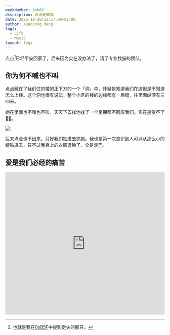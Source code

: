 ```yaml
---
weekNumber: 0xb60
description: 点点是笨猫
date: 2025-10-26T12:17:00+08:00
author: Xuancong Meng
tags:
  - Life
  - Music
layout: logs
---
```


点点[^1]已经平安回家了，后来因为实在没办法了，请了专业找猫的团队。

## 你为何不喊也不叫

点点藏在了我们住的楼的正下方的一个「洞」中，怀疑是知道我们在这但是不知道怎么上楼。这个洞也很有说法，整个小区的楼的边缘都有一层缝，往里面纵深有三四米。

她在里面也不嚎也不叫，天天下去找他找了一个星期都不回应我们。实在是受不了🤦‍♂️。

![](/img/logs/0xb60-1.jpeg)

后来点点也不出来，只好我们钻进去抓她。我也是第一次意识到人可以从那么小的缝钻进去，只不过我身上的衣服遭殃了，全是泥巴。

## 爱是我们必经的痛苦

<iframe allow="autoplay *; encrypted-media *;" frameborder="0" height="450" style="width:100%;max-width:660px;overflow:hidden;background:transparent;" sandbox="allow-forms allow-popups allow-same-origin allow-scripts allow-storage-access-by-user-activation allow-top-navigation-by-user-activation" src="https://embed.music.apple.com/cn/album/1644823778"></iframe>

[^1]: 也就是我在[0xB5F](./0xB5F)中提到走失的那只。
